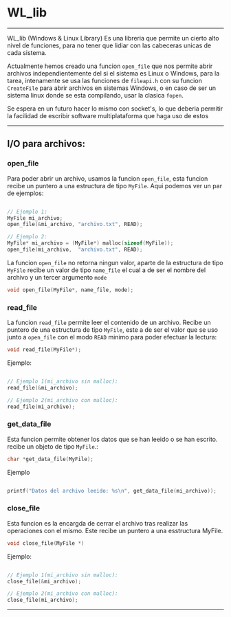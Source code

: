 # WL_lib 

-----
WL_lib (Windows & Linux Library) Es una libreria que permite un cierto alto nivel de funciones, para no tener que lidiar con las cabeceras unicas de cada sistema.

Actualmente hemos creado una funcion `open_file` que nos permite abrir archivos independientemente del si el sistema es Linux o Windows, para la tarea, intenamente se usa las funciones de `fileapi.h` con su funcion `CreateFile` para abrir archivos en sistemas Windows, o en caso de ser un sistema linux donde se esta compilando, usar la clasica `fopen`. 

Se espera en un futuro hacer lo mismo con socket's, lo que deberia permitir la facilidad de escribir software multiplataforma que haga uso de estos

----

## I/O para archivos:

### open_file

Para poder abrir un archivo, usamos la funcion `open_file`, esta funcion recibe un puntero a una estructura de tipo `MyFile`. Aqui podemos ver un par de ejemplos:

```C

// Ejemplo 1:
MyFile mi_archivo;    
open_file(&mi_archivo, "archivo.txt", READ);

// Ejemplo 2:
MyFile* mi_archivo = (MyFile*) malloc(sizeof(MyFile));
open_file(mi_archivo,  "archivo.txt", READ);

```

La funcion `open_file` no retorna ningun valor, aparte de la estructura de tipo `MyFile` recibe un valor de tipo `name_file` el cual a de ser el nombre del archivo y un tercer argumento `mode`

```C
void open_file(MyFile*, name_file, mode);
```

### read_file

La funcion `read_file` permite leer el contenido de un archivo. Recibe un puntero de una estructura de tipo `MyFile`, este a de ser el valor que se uso junto a `open_file` con el modo `READ` minimo para poder efectuar la lectura:
```C
void read_file(MyFile*);
```

Ejemplo:

```C

// Ejemplo 1(mi_archivo sin malloc):  
read_file(&mi_archivo);

// Ejemplo 2(mi_archivo con malloc):
read_file(mi_archivo);

```

### get_data_file

Esta funcion permite obtener los datos que se han leeido o se han escrito. recibe un objeto de tipo `MyFile`.:

```C
char *get_data_file(MyFile);
```

Ejemplo
```C

printf("Datos del archivo leeido: %s\n", get_data_file(mi_archivo));

```

### close_file

Esta funcion es la encargda de cerrar el archivo tras realizar las operaciones con el mismo. Este recibe un puntero a una esstructura MyFile.
```C
void close_file(MyFile *)
```

Ejemplo:
```C

// Ejemplo 1(mi_archivo sin malloc):  
close_file(&mi_archivo);

// Ejemplo 2(mi_archivo con malloc):
close_file(mi_archivo);

```
----